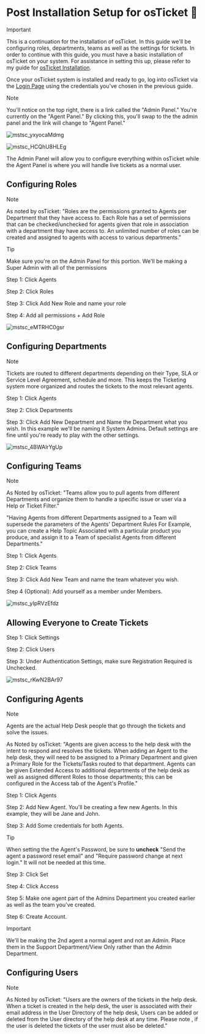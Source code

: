 # Post Installation Setup for osTicket 🦘

> [!Important]
> This is a continuation for the installation of osTicket. In this guide we'll be configuring roles, departments, teams as well as the settings for tickets. In order to continue with this guide, you must have a basic installation of osTicket on your system. For assistance in setting this up, please refer to my guide for [osTicket Installation](https://github.com/EMoniSmall/osInstall).
>
> Once your osTicket system is installed and ready to go, log into osTicket via the [Login Page](http://localhost/osTicket/scp/login.php) using the credentials you've chosen in the previous guide.

> [!Note]
> You'll notice on the top right, there is a link called the "Admin Panel." You're currently on the "Agent Panel." By clicking this, you'll swap to the the admin panel and the link will change to "Agent Panel."
> 
>![mstsc_yxyocaMdmg](https://github.com/EMoniSmall/osPostConfig/assets/166156618/c3d721af-602f-4be6-89c1-b9a4eb25f4fc)
> 
> ![mstsc_HCQhU8HLEg](https://github.com/EMoniSmall/osPostConfig/assets/166156618/2c3cca63-e975-4b03-8bdd-3642843ffc4f)
>
> The Admin Panel will allow you to configure everything within osTicket while the Agent Panel is where you will handle live tickets as a normal user. 

<h2>Configuring Roles</h2>

> [!Note]
> As noted by osTicket:
> "Roles are the permissions granted to Agents per Department that they have access to. Each Role has a set of permissions that can be checked/unchecked for agents given that role in association with a department thay have access to. An unlimited number of roles can be created and assigned to agents with access to various departments." 

> [!Tip]
> Make sure you're on the Admin Panel for this portion. We'll be making a Super Admin with all of the permissions

Step 1: Click Agents 

Step 2: Click Roles

Step 3: Click Add New Role and name your role

Step 4: Add all permissions + Add Role

![mstsc_eMTRHC0gsr](https://github.com/EMoniSmall/osPostConfig/assets/166156618/bb58e31d-d463-43e4-8f4b-dc1b3a9805fe)

<h2>Configuring Departments</h2>

> [!Note]
>  Tickets are routed to different departments depending on their Type, SLA or Service Level Agreement, schedule and more. This keeps the Ticketing system more organized and routes the tickets to the most relevant agents.

Step 1: Click Agents 

Step 2: Click Departments

Step 3: Click Add New Department and Name the Department what you wish. In this example we'll be naming it System Admins. 
Default settings are fine until you're ready to play with the other settings.

![mstsc_4BWAlrYgUp](https://github.com/EMoniSmall/osPostConfig/assets/166156618/640ab849-f4f5-4aff-8b55-9f3a90d63596)

<h2> Configuring Teams</h2>

> [!Note]
> As Noted by osTicket:
> "Teams allow you to pull agents from different Departments and organize them to handle a specific issue or user via a Help or Ticket Filter."
>
> "Having Agents from different Departments assigned to a Team will supersede the parameters of the Agents' Department Rules For Example, you can create a Help Topic Associated with a particular product you produce, and assign it to a Team of specialist Agents from different Departments."

Step 1: Click Agents

Step 2: Click Teams

Step 3: Click Add New Team and name the team whatever you wish. 

Step 4 (Optional): Add yourself as a member under Members. 

![mstsc_yIpRVzEfdz](https://github.com/EMoniSmall/osPostConfig/assets/166156618/2a40d348-e03d-4704-8923-d5f0fa77a94b)

<h2>Allowing Everyone to Create Tickets</h2>

Step 1: Click Settings 

Step 2: Click Users

Step 3: Under Authentication Settings, make sure Registration Required is Unchecked. 

![mstsc_rKwN2BAr97](https://github.com/EMoniSmall/osPostConfig/assets/166156618/a282a695-1d1c-4d11-8d98-cc79272ad6c2)

<h2>Configuring Agents</h2>

> [!Note]
> Agents are the actual Help Desk people that go through the tickets and solve the issues.
> 
> As Noted by osTicket:
> "Agents are given access to the help desk with the intent to respond and resolves the tickets. When adding an Agent to the help desk, they will need to be assigned to a Primary Department and given a Primary Role for the Tickets/Tasks routed to that department. Agents can be given Extended Access to additional departments of the help desk as well as assigned different Roles to those departments; this can be configured in the Access tab of the Agent's Profile." 

Step 1: Click Agents 

Step 2: Add New Agent. You'll be creating a few new Agents. In this example, they will be Jane and John. 

Step 3: Add Some credentials for both Agents.

> [!Tip]
> When setting the the Agent's Password, be sure to <b>uncheck</b> "Send the agent a password reset email" and "Require password change at next login." It will not be needed at this time. 

Step 3: Click Set

Step 4: Click Access

Step 5: Make one agent part of the Admins Department you created earlier as well as the team you've created. 

Step 6: Create Account.

> [!Important]
> We'll be making the 2nd agent a normal agent and not an Admin. Place them in the Support Department/View Only rather than the Admin Department.


<h2> Configuring Users</h2>

> [!Note]
> As Noted by osTicket:
> "Users are the owners of the tickets in the help desk. When a ticket is created in the help desk, the user is associated with their email address in the User Directory of the help desk, Users can be added or deleted from the User directory of the help desk at any time. Please note , if the user is deleted the tickets of the user must also be deleted." 


